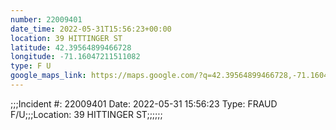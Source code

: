 ```yaml
---
number: 22009401
date_time: 2022-05-31T15:56:23+00:00
location: 39 HITTINGER ST
latitude: 42.39564899466728
longitude: -71.16047211511082
type: F U
google_maps_link: https://maps.google.com/?q=42.39564899466728,-71.16047211511082
---
```


;;;Incident #: 22009401  Date: 2022-05-31 15:56:23   Type: FRAUD F/U;;;Location: 39 HITTINGER ST;;;;;;
